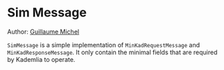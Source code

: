 # Sim Message

Author: [Guillaume Michel](https://github.com/guillaumemichel)

`SimMessage` is a simple implementation of `MinKadRequestMessage` and `MinKadResponseMessage`. It only contain the minimal fields that are required by Kademlia to operate.
